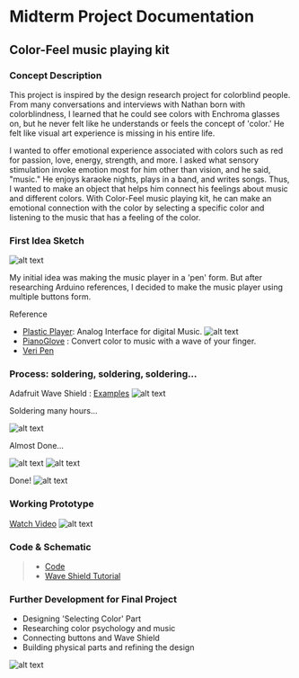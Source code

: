 # Midterm Project Documentation

## Color-Feel music playing kit

### Concept Description

This project is inspired by the design research project for colorblind people. From many conversations and interviews with Nathan born with colorblindness, I learned that he could see colors with Enchroma glasses on, but he never felt like he understands or feels the concept of 'color.' He felt like visual art experience is missing in his entire life. 

I wanted to offer emotional experience associated with colors such as red for passion, love, energy, strength, and more. I asked what sensory stimulation invoke emotion most for him other than vision, and he said, "music." He enjoys karaoke nights, plays in a band, and writes songs. Thus, I wanted to make an object that helps him connect his feelings about music and different colors. With Color-Feel music playing kit, he can make an emotional connection with the color by selecting a specific color and listening to the music that has a feeling of the color.

### First Idea Sketch

![alt text](images/00_First_sketch.png "First Idea Sketch")

My initial idea was making the music player in a 'pen' form. But after researching Arduino references, I decided to make the music player using multiple buttons form.

Reference 

* [Plastic Player](http://newtechno.club/2018/02/27/plastic-player-2-open-source-music-controller-analog-interface-for-digital-music/): Analog Interface for digital Music.
![alt text](images/reference_plastic_player.png "PlasticPlayer")
* [PianoGlove](https://learn.adafruit.com/pianoglove/what-youll-need) : Convert color to music with a wave of your finger.
* [Veri Pen](https://jihoonsuh.com/veripen/)

### Process: soldering, soldering, soldering…
Adafruit Wave Shield : [Examples](https://learn.adafruit.com/adafruit-wave-shield-audio-shield-for-arduino/examples)
![alt text](images/01_WaveShield.png "WaveShield")

Soldering many hours...

![alt text](images/02_Soldering.png "Soldering")

Almost Done...

![alt text](images/03_front.png "front")
![alt text](images/04_back.png "back")

Done!
![alt text](images/05_done.png "done")

### Working Prototype
[Watch Video](https://youtu.be/pFclCZ3zloQ)
![alt text](images/06_working_prototype.png "working prototype")

### Code & Schematic
>* [Code](https://github.com/TaeyoungYun49/arduino_2018/blob/master/MidtermProject/code/concept_proof/concept_proof.ino)
>* [Wave Shield Tutorial](https://cdn-learn.adafruit.com/downloads/pdf/adafruit-wave-shield-audio-shield-for-arduino.pdf)

### Further Development for Final Project
* Designing 'Selecting Color' Part
* Researching color psychology and music
* Connecting buttons and Wave Shield
* Building physical parts and refining the design

![alt text](images/07_Final_Idea_Iteration.png "final")


